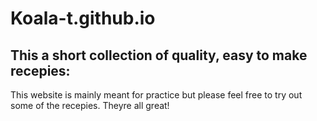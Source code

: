 # Koala-t.github.io

## This a short collection of quality, easy to make recepies:

This website is mainly meant for practice but please feel free to try out some of the recepies. Theyre all great!
